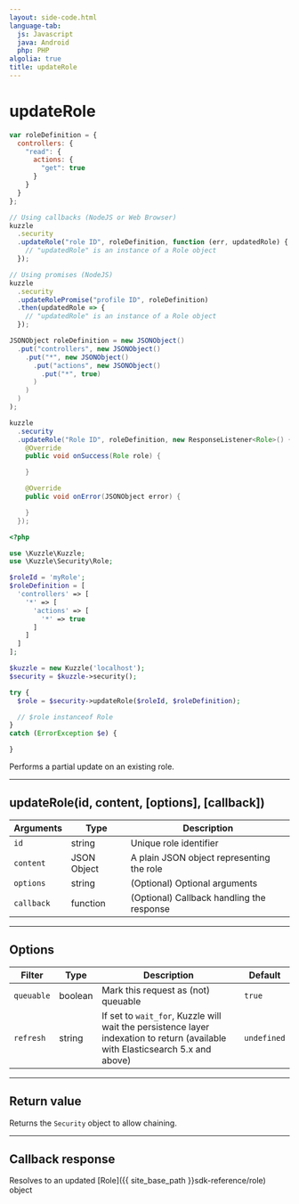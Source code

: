 ```yaml
---
layout: side-code.html
language-tab:
  js: Javascript
  java: Android
  php: PHP
algolia: true
title: updateRole
---
```


# updateRole

```js
var roleDefinition = {
  controllers: {
    "read": {
      actions: {
        "get": true
      }
    }
  }
};

// Using callbacks (NodeJS or Web Browser)
kuzzle
  .security
  .updateRole("role ID", roleDefinition, function (err, updatedRole) {
    // "updatedRole" is an instance of a Role object
  });

// Using promises (NodeJS)
kuzzle
  .security
  .updateRolePromise("profile ID", roleDefinition)
  .then(updatedRole => {
    // "updatedRole" is an instance of a Role object
  });
```

```java
JSONObject roleDefinition = new JSONObject()
  .put("controllers", new JSONObject()
    .put("*", new JSONObject()
      .put("actions", new JSONObject()
        .put("*", true)
      )
    )
  )
);

kuzzle
  .security
  .updateRole("Role ID", roleDefinition, new ResponseListener<Role>() {
    @Override
    public void onSuccess(Role role) {

    }

    @Override
    public void onError(JSONObject error) {

    }
  });
```

```php
<?php

use \Kuzzle\Kuzzle;
use \Kuzzle\Security\Role;

$roleId = 'myRole';
$roleDefinition = [
  'controllers' => [
    '*' => [
      'actions' => [
        '*' => true
      ]
    ]
  ]
];

$kuzzle = new Kuzzle('localhost');
$security = $kuzzle->security();

try {
  $role = $security->updateRole($roleId, $roleDefinition);

  // $role instanceof Role
}
catch (ErrorException $e) {

}
```

Performs a partial update on an existing role.

---

## updateRole(id, content, [options], [callback])

| Arguments | Type | Description |
|---------------|---------|----------------------------------------|
| ``id`` | string | Unique role identifier |
| ``content`` | JSON Object | A plain JSON object representing the role |
| ``options`` | string | (Optional) Optional arguments |
| ``callback`` | function | (Optional) Callback handling the response |

---

## Options

| Filter | Type | Description | Default |
|---------------|---------|----------------------------------------|---------|
| ``queuable`` | boolean | Mark this request as (not) queuable | ``true`` |
| ``refresh`` | string | If set to ``wait_for``, Kuzzle will wait the persistence layer indexation to return (available with Elasticsearch 5.x and above) | ``undefined`` |

---

## Return value

Returns the `Security` object to allow chaining.

---

## Callback response

Resolves to an updated [Role]({{ site_base_path }}sdk-reference/role) object

